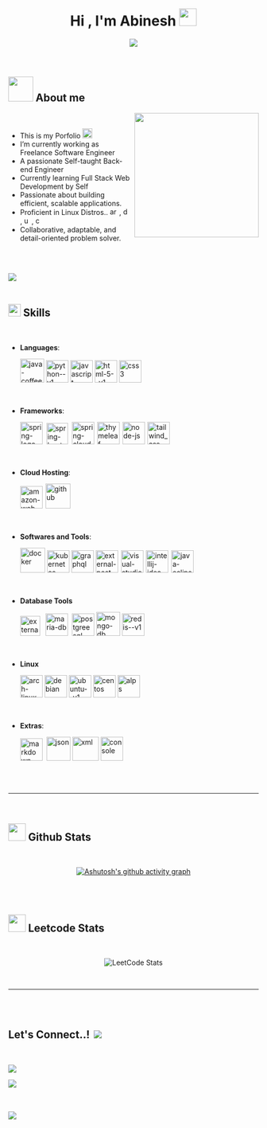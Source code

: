 
<h1 align="center"><b>Hi , I'm Abinesh </b><img src="https://media.giphy.com/media/hvRJCLFzcasrR4ia7z/giphy.gif" width="35"></h1>
<!--  -->
<p align="center">
  <a href="https://github.com/DenverCoder1/readme-typing-svg"><img src="https://readme-typing-svg.herokuapp.com?font=Time+New+Roman&color=cyan&size=25&center=true&vCenter=true&width=600&height=100&lines=Self-taught+Back-End+Engineer,;Computer+Science+Student,;Active+Learner/Researcher,;Love+to+learn+new+stuffs..<3,;Linux+Power+User"></a>
</p>


<br>



	
## <picture><img src = "https://github.com/7oSkaaa/7oSkaaa/blob/main/Images/about_me.gif?raw=true" width = 50px></picture> **About me** 

<picture> <img align="right" src="https://github.com/7oSkaaa/7oSkaaa/blob/main/Images/Right_Side.gif?raw=true" width = 250px></picture>

<br>

- This is my Porfolio <a href="https://abinesh.vercel.app" target="_blank"> <img width="20" height="20" src="https://img.icons8.com/pastel-glyph/128/348ceb/external-link--v1.png" alt="external-link--v1"/> </a>
- I’m currently working as Freelance Software Engineer
- A passionate Self-taught Back-end Engineer
- Currently learning Full Stack Web Development by Self
- Passionate about building efficient, scalable applications.
- Proficient in Linux Distros.. <img width="15" height="15" src="https://img.icons8.com/material-outlined/24/FFFFFF/arch-linux.png" alt="arch-linux"/> , <img width="15" height="15" src="https://img.icons8.com/ios-glyphs/50/FFFFFF/debian.png" alt="debian"/> , <img width="15" height="15" src="https://img.icons8.com/ios-filled/50/FFFFFF/ubuntu.png" alt="ubuntu"/>, <img width="15" height="15" src="https://img.icons8.com/ios/50/FFFFFF/centos.png" alt="centos"/>
- Collaborative, adaptable, and detail-oriented problem solver.

<br><br>

<img src="https://user-images.githubusercontent.com/73097560/115834477-dbab4500-a447-11eb-908a-139a6edaec5c.gif"><br><br>

## <img src="https://media2.giphy.com/media/QssGEmpkyEOhBCb7e1/giphy.gif?cid=ecf05e47a0n3gi1bfqntqmob8g9aid1oyj2wr3ds3mg700bl&rid=giphy.gif" width ="25"><b> Skills</b>
<br>

<p align="center">

- **Languages**:
    
    <img width="48" height="48" src="https://img.icons8.com/fluency/48/java-coffee-cup-logo.png" alt="java-coffee-cup-logo"/>
    <img width="45" height="45" src="https://img.icons8.com/color/48/python--v1.png" alt="python--v1"/>
    <img width="45" height="45" src="https://img.icons8.com/color/48/javascript.png" alt="javascript"/>
    <img width="45" height="45" src="https://img.icons8.com/color/48/html-5--v1.png" alt="html-5--v1"/>
    <img width="45" height="45" src="https://img.icons8.com/color/48/css3.png" alt="css3"/>

<br>   
    
- **Frameworks**:

   <img width="45" height="45" src="https://img.icons8.com/color/48/spring-logo.png" alt="spring-logo"/>
   <img width="43" height="43" src="https://spring.io/img/projects/spring-boot.svg" alt="spring-boot" style="margin-left: 4px;"/>
   <img width="45" height="45"  src="https://spring.io/img/projects/spring-cloud.svg" alt="spring-cloud" style="margin-left: 4px;"/>
   <img width="45" height="45" src="https://img.icons8.com/color/48/thymeleaf.png" alt="thymeleaf" style="margin-left: 2px;"/>
   <img width="45" height="45" src="https://img.icons8.com/fluency/48/node-js.png" alt="node-js" style="margin-left: 2px;"/>
   <img width="45" height="45" src="https://img.icons8.com/color/48/tailwind_css.png" alt="tailwind_css" style="margin-left: 2px;"/>

<br>

- **Cloud Hosting**:

    <img width="45" height="45" src="https://img.icons8.com/color/48/amazon-web-services.png" alt="amazon-web-services" />
    <img width="50" height="50" src="https://img.icons8.com/glyph-neue/64/github.png" alt="github" style="margin-left: 2px;"/>
    
<br>

- **Softwares and Tools**:

    <img width="50" height="50" src="https://img.icons8.com/external-tal-revivo-shadow-tal-revivo/96/external-docker-a-set-of-coupled-software-as-a-service-logo-shadow-tal-revivo.png" alt="docker"/>
    <img width="45" height="45" src="https://img.icons8.com/color/48/kubernetes.png" alt="kubernetes"/>
    <img width="45" height="45" src="https://img.icons8.com/color/48/graphql.png" alt="graphql"/>
    <img width="45" height="45" src="https://img.icons8.com/external-tal-revivo-shadow-tal-revivo/96/external-postman-is-the-only-complete-api-development-environment-logo-shadow-tal-revivo.png" alt="external-postman-is-the-only-complete-api-development-environment-logo-shadow-tal-revivo"/>
    <img width="45" height="45" src="https://img.icons8.com/color/48/visual-studio-code-2019.png" alt="visual-studio-code-2019" style="margin-left: 2px;"/>
    <img width="45" height="45" src="https://img.icons8.com/color/48/intellij-idea.png" alt="intellij-idea" style="margin-left: 2px;"/>
    <img width="45" height="45" src="https://img.icons8.com/officel/80/java-eclipse.png" alt="java-eclipse" style="margin-left: 2px;"/>

<br>

- **Database Tools**

    <img width="40" height="40" src="https://img.icons8.com/external-those-icons-flat-those-icons/48/external-MySQL-programming-and-development-those-icons-flat-those-icons.png" alt="external-MySQL-programming-and-development-those-icons-flat-those-icons"/>
    <img width="45" height="45" src="https://img.icons8.com/fluency/48/maria-db.png" alt="maria-db" style="margin-left: 7px;"/>
    <img width="45" height="45" src="https://img.icons8.com/color/48/postgreesql.png" alt="postgreesql" style="margin-left: 4px;"/>
    <img width="48" height="48" src="https://img.icons8.com/color/48/mongo-db.png" alt="mongo-db"/>
    <img width="45" height="45" src="https://img.icons8.com/color/48/redis--v1.png" alt="redis--v1"/>

<br>

- **Linux**

    <img width="45" height="45" src="https://img.icons8.com/color/48/arch-linux.png" alt="arch-linux"/>
    <img width="45" height="45" src="https://img.icons8.com/color/48/debian.png" alt="debian"/>
    <img width="45" height="45" src="https://img.icons8.com/color/48/ubuntu--v1.png" alt="ubuntu--v1"/>
    <img width="45" height="45" src="https://img.icons8.com/color/48/centos.png" alt="centos"/>
    <img width="45" height="45" src="https://img.icons8.com/color/48/alps.png" alt="alps"/>

<br>


- **Extras**:

    <img width="45" height="45" src="https://img.icons8.com/ios/50/FFFFFF/markdown--v2.png" alt="markdown--v2"/>
    <img width="48" height="48" src="https://img.icons8.com/pulsar-gradient/48/json.png" alt="json"  style="margin-left: 4px;"/>
    <img width="53" height="48" src="https://img.icons8.com/arcade/64/xml.png" alt="xml"/>
    <img width="45" height="48" src="https://img.icons8.com/sf-black-filled/64/FFFFFF/console.png" alt="console"/>


</p>

<br>
<br>

-----

<br>


## <img src="https://media.giphy.com/media/iY8CRBdQXODJSCERIr/giphy.gif" width="35"><b> Github Stats </b>
<br>

<div align="center">

[![Ashutosh's github activity graph](https://github-readme-activity-graph.vercel.app/graph?username=AbineshDev01&bg_color=000000&color=ffffff&line=1a5fb4&point=99c1f1&area=true&hide_border=true)](https://github.com/ashutosh00710/github-readme-activity-graph)

</div>

<br>
<br>

## <img src="https://media.giphy.com/media/iY8CRBdQXODJSCERIr/giphy.gif" width="35"><b> Leetcode Stats </b>
<br>

<div align="center">

![LeetCode Stats](https://leetcard.jacoblin.cool/abineshr8525?theme=dark&font=IBM%20Plex%20Mono)

</div>
<br>

-----

<br>
<br>

## <b> Let's Connect..!</b><img src="https://img.icons8.com/material-rounded/24/FFFFFF/connected.png" style="margin-left: 8px;"/>
<br>

<a href="mailto:abineshr8525@gmail.com"> <img src="https://img.shields.io/badge/Gmail-D14836?style=for-the-badge&logo=gmail&logoColor=white"></a>

<a href="https://linkedin.com/in/abinesh2003"> <img src="https://img.shields.io/badge/LinkedIn-0077B5?style=for-the-badge&logo=linkedin&logoColor=white"> </a>

<br>
<br>
<img src="https://user-images.githubusercontent.com/73097560/115834477-dbab4500-a447-11eb-908a-139a6edaec5c.gif">
